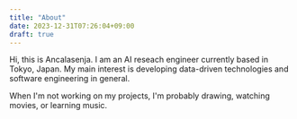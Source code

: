 ```yaml
---
title: "About"
date: 2023-12-31T07:26:04+09:00
draft: true
---
```

Hi, this is Ancalasenja. I am an AI reseach engineer currently based in Tokyo, Japan. My main interest is developing data-driven technologies and software engineering in general.

When I'm not working on my projects, I'm probably drawing, watching movies, or learning music.
